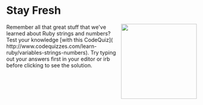 

# Stay Fresh
<img src="https://s3.amazonaws.com/after-school-assets/strings.jpg" align="right" width="200">
Remember all that great stuff that we've learned about Ruby strings and numbers? Test your knowledge [with this CodeQuiz](
http://www.codequizzes.com/learn-ruby/variables-strings-numbers). Try typing out your answers first in your editor or irb before clicking to see the solution.
